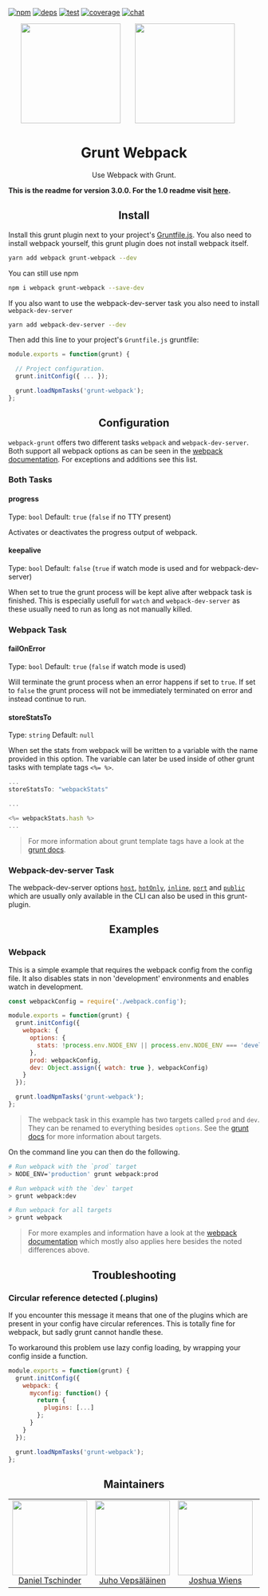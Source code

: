 [![npm][npm]][npm-url]
[![deps][deps]][deps-url]
[![test][test]][test-url]
[![coverage][cover]][cover-url]
[![chat][chat]][chat-url]

<div align="center">
  <!-- replace with accurate logo e.g from https://worldvectorlogo.com/ -->
  <img width="200" height="200"
    src="https://cdn.worldvectorlogo.com/logos/grunt.svg">
  <a href="https://github.com/webpack/webpack">
    <img width="200" height="200" vspace="" hspace="25"
      src="https://cdn.rawgit.com/webpack/media/e7485eb2/logo/icon.svg">
  </a>
  <h1>Grunt Webpack</h1>
  <p>Use Webpack with Grunt.<p>
</div>

  **This is the readme for version 3.0.0. For the 1.0 readme visit [here](https://github.com/webpack-contrib/grunt-webpack/tree/1.0).**

<h2 align="center">Install</h2>

Install this grunt plugin next to your project's [Gruntfile.js](http://gruntjs.com/getting-started). You also need to install webpack yourself, this grunt plugin does not install webpack itself.

```bash
yarn add webpack grunt-webpack --dev
```

You can still use npm

```bash
npm i webpack grunt-webpack --save-dev
```

If you also want to use the webpack-dev-server task you also need to install `webpack-dev-server`

```bash
yarn add webpack-dev-server --dev
```

Then add this line to your project's `Gruntfile.js` gruntfile:

```javascript
module.exports = function(grunt) {

  // Project configuration.
  grunt.initConfig({ ... });

  grunt.loadNpmTasks('grunt-webpack');
};
```

<h2 align="center">Configuration</h2>

`webpack-grunt` offers two different tasks `webpack` and `webpack-dev-server`. Both support all webpack options as 
can be seen in the [webpack documentation][3]. For exceptions and additions see this list.

### Both Tasks

#### progress
Type: `bool`
Default: `true` (`false` if no TTY present)

Activates or deactivates the progress output of webpack.

#### keepalive
Type: `bool`
Default: `false` (`true` if watch mode is used and for webpack-dev-server)

When set to true the grunt process will be kept alive after webpack task is finished. This is especially usefull for `watch` and `webpack-dev-server` as these usually need to run as long as not manually killed.
### Webpack Task

#### failOnError
Type: `bool`
Default: `true` (`false` if watch mode is used)

Will terminate the grunt process when an error happens if set to `true`. If set to `false` the grunt process will not be immediately terminated on error and instead continue to run.

#### storeStatsTo
Type: `string`
Default: `null`

When set the stats from webpack will be written to a variable with the name provided in this option. The variable can later be used inside of other grunt tasks with template tags `<%= %>`.

```js
...
storeStatsTo: "webpackStats"

...

<%= webpackStats.hash %>
...
```

> For more information about grunt template tags have a look at the [grunt docs][2].

### Webpack-dev-server Task

The webpack-dev-server options [`host`][5], [`hotOnly`][6], [`inline`][1], [`port`][4] and [`public`][7] which are usually only available in the CLI can also be used in this grunt-plugin.

<h2 align="center">Examples</h2>

### Webpack

This is a simple example that requires the webpack config from the config file.
It also disables stats in non 'development' environments and enables watch in development.

``` javascript
const webpackConfig = require('./webpack.config');

module.exports = function(grunt) {
  grunt.initConfig({
    webpack: {
      options: {
        stats: !process.env.NODE_ENV || process.env.NODE_ENV === 'development'
      },
      prod: webpackConfig,
      dev: Object.assign({ watch: true }, webpackConfig)
    }
  });

  grunt.loadNpmTasks('grunt-webpack');
};
```

> The webpack task in this example has two targets called `prod` and `dev`. They can be renamed to everything besides `options`. See the [grunt docs][2] for more information about targets.

On the command line you can then do the following.

```bash
# Run webpack with the `prod` target
> NODE_ENV='production' grunt webpack:prod

# Run webpack with the `dev` target
> grunt webpack:dev

# Run webpack for all targets
> grunt webpack
```

> For more examples and information have a look at the [webpack documentation][9] which mostly also applies here besides the noted differences above.

<h2 align="center">Troubleshooting</h2>

### Circular reference detected (.plugins)

If you encounter this message it means that one of the plugins which are present in your config have circular references.
This is totally fine for webpack, but sadly grunt cannot handle these.

To workaround this problem use lazy config loading, by wrapping your config inside a function.

```js
module.exports = function(grunt) {
  grunt.initConfig({
    webpack: {
      myconfig: function() {
        return {
          plugins: [...]
        };
      }
    }
  });

  grunt.loadNpmTasks('grunt-webpack');
};
```

<h2 align="center">Maintainers</h2>

<table>
  <tbody>
    <tr>
      <td align="center">
        <img width="150" height="150"
        src="https://avatars1.githubusercontent.com/u/231804?v=3&s=150">
        </br>
        <a href="https://github.com/danez">Daniel Tschinder</a>
      </td>
      <td align="center">
        <img width="150" height="150"
        src="https://avatars3.githubusercontent.com/u/166921?v=3&s=150">
        </br>
        <a href="https://github.com/bebraw">Juho Vepsäläinen</a>
      </td>
      <td align="center">
        <img width="150" height="150"
        src="https://avatars2.githubusercontent.com/u/8420490?v=3&s=150">
        </br>
        <a href="https://github.com/d3viant0ne">Joshua Wiens</a>
      </td>
      <td align="center">
        <img width="150" height="150"
        src="https://avatars3.githubusercontent.com/u/533616?v=3&s=150">
        </br>
        <a href="https://github.com/SpaceK33z">Kees Kluskens</a>
      </td>
      <td align="center">
        <img width="150" height="150"
        src="https://avatars3.githubusercontent.com/u/3408176?v=3&s=150">
        </br>
        <a href="https://github.com/TheLarkInn">Sean Larkin</a>
      </td>
    </tr>
  <tbody>
</table>

[1]: https://webpack.js.org/configuration/dev-server/#devserver-inline-cli-only
[2]: http://gruntjs.com/api/grunt.template
[3]: https://webpack.js.org/configuration/
[4]: https://webpack.js.org/configuration/dev-server/#devserver-port-cli-only
[5]: https://webpack.js.org/configuration/dev-server/#devserver-host-cli-only
[6]: https://webpack.js.org/configuration/dev-server/#devserver-hotonly-cli-only
[7]: https://webpack.js.org/configuration/dev-server/#devserver-public-cli-only
[8]: https://gruntjs.com/configuring-tasks#task-configuration-and-targets
[9]: https://webpack.js.org/guides/get-started/

[npm]: https://img.shields.io/npm/v/grunt-webpack.svg
[npm-url]: https://npmjs.com/package/grunt-webpack

[deps]: https://david-dm.org/webpack-contrib/grunt-webpack.svg
[deps-url]: https://david-dm.org/webpack-contrib/grunt-webpack

[chat]: https://img.shields.io/badge/gitter-webpack%2Fwebpack-brightgreen.svg
[chat-url]: https://gitter.im/webpack/webpack

[test]: https://travis-ci.org/webpack-contrib/grunt-webpack.svg?branch=master
[test-url]: https://travis-ci.org/webpack-contrib/grunt-webpack

[cover]: https://codecov.io/gh/webpack-contrib/grunt-webpack/branch/master/graph/badge.svg
[cover-url]: https://codecov.io/gh/webpack-contrib/grunt-webpack
